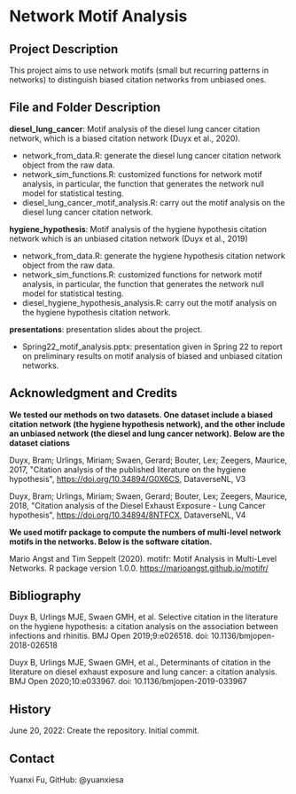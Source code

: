 # Network Motif Analysis

## Project Description
This project aims to use network motifs (small but recurring patterns in networks) to distinguish biased citation networks from unbiased ones. 

## File and Folder Description
**diesel_lung_cancer**: Motif analysis of the diesel lung cancer citation network, which is a biased citation network (Duyx et al., 2020).
- network_from_data.R: generate the diesel lung cancer citation network object from the raw data.
- network_sim_functions.R: customized functions for network motif analysis, in particular, the function that generates the network null model for statistical testing.
- diesel_lung_cancer_motif_analysis.R: carry out the motif analysis on the diesel lung cancer citation network. 


**hygiene_hypothesis**: Motif analysis of the hygiene hypothesis citation network which is an unbiased citation network (Duyx et al., 2019)
- network_from_data.R: generate the hygiene hypothesis citation network object from the raw data.
- network_sim_functions.R: customized functions for network motif analysis, in particular, the function that generates the network null model for statistical testing.
- diesel_hygiene_hypothesis_analysis.R: carry out the motif analysis on the hygiene hypothesis citation network. 


**presentations**: presentation slides about the project.
- Spring22_motif_analysis.pptx: presentation given in Spring 22 to report on preliminary results on motif analysis of biased and unbiased citation networks. 


## Acknowledgment and Credits
**We tested our methods on two datasets. One dataset include a biased citation network (the hygiene hypothesis network), and the other include an unbiased network (the diesel and lung cancer network). Below are the dataset ciations**

Duyx, Bram; Urlings, Miriam; Swaen, Gerard; Bouter, Lex; Zeegers, Maurice, 2017, "Citation analysis of the published literature on the hygiene hypothesis", https://doi.org/10.34894/G0X6CS, DataverseNL, V3 

Duyx, Bram; Urlings, Miriam; Swaen, Gerard; Bouter, Lex; Zeegers, Maurice, 2018, "Citation analysis of the Diesel Exhaust Exposure - Lung Cancer hypothesis", https://doi.org/10.34894/8NTFCX, DataverseNL, V4 

**We used motifr package to compute the numbers of multi-level network motifs in the networks. Below is the software citation.**

Mario Angst and Tim Seppelt (2020). motifr: Motif Analysis in Multi-Level Networks. R package version 1.0.0. https://marioangst.github.io/motifr/

## Bibliography

Duyx B, Urlings MJE, Swaen GMH, et al. Selective citation in the literature on the hygiene hypothesis: a citation analysis on the association between infections and rhinitis. BMJ Open 2019;9:e026518. doi: 10.1136/bmjopen-2018-026518

Duyx B, Urlings MJE, Swaen GMH, et al., Determinants of citation in the literature on diesel exhaust exposure and lung cancer: a citation analysis. BMJ Open 2020;10:e033967. doi: 10.1136/bmjopen-2019-033967

## History
June 20, 2022: Create the repository. Initial commit. 

## Contact
Yuanxi Fu, GitHub: @yuanxiesa
